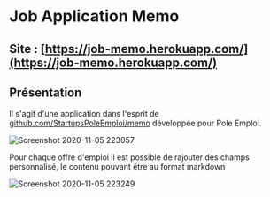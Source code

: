 # Job Application Memo

## Site : [https://job-memo.herokuapp.com/](https://job-memo.herokuapp.com/)

## Présentation

Il s'agit d'une application dans l'esprit de [github.com/StartupsPoleEmploi/memo](https://github.com/StartupsPoleEmploi/memo) développée pour Pole Emploi.

![Screenshot 2020-11-05 223057](https://user-images.githubusercontent.com/37190085/98298627-99d03480-1fb6-11eb-9f2d-2870a06073bd.jpg)

Pour chaque offre d'emploi il est possible de rajouter des champs personnalisé, le contenu pouvant être au format markdown

![Screenshot 2020-11-05 223249](https://user-images.githubusercontent.com/37190085/98298792-d8fe8580-1fb6-11eb-89f0-b7b662fff644.jpg)
